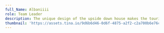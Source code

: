 ```yaml
---
full_Name: Albaniiii
role: Team Leader
description: The unique design of the upside down house makes the tourists go crazy !!!
thumbnail: 'https://assets.tina.io/9d6b6d46-0d6f-4875-a2f2-c2a700b6e76c/number-2.jpg'
---
```


